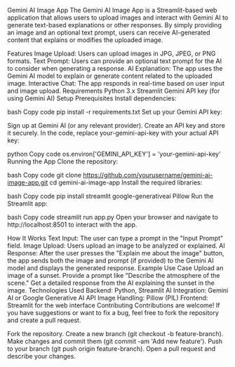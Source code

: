 Gemini AI Image App
The Gemini AI Image App is a Streamlit-based web application that allows users to upload images and interact with Gemini AI to generate text-based explanations or other responses. By simply providing an image and an optional text prompt, users can receive AI-generated content that explains or modifies the uploaded image.

Features
Image Upload: Users can upload images in JPG, JPEG, or PNG formats.
Text Prompt: Users can provide an optional text prompt for the AI to consider when generating a response.
AI Explanation: The app uses the Gemini AI model to explain or generate content related to the uploaded image.
Interactive Chat: The app responds in real-time based on user input and image upload.
Requirements
Python 3.x
Streamlit
Gemini API key (for using Gemini AI)
Setup
Prerequisites
Install dependencies:

bash
Copy code
pip install -r requirements.txt
Set up your Gemini API key:

Sign up at Gemini AI (or any relevant provider).
Create an API key and store it securely.
In the code, replace your-gemini-api-key with your actual API key:

python
Copy code
os.environ['GEMINI_API_KEY'] = 'your-gemini-api-key'
Running the App
Clone the repository:

bash
Copy code
git clone https://github.com/yourusername/gemini-ai-image-app.git
cd gemini-ai-image-app
Install the required libraries:

bash
Copy code
pip install streamlit google-generativeai Pillow
Run the Streamlit app:

bash
Copy code
streamlit run app.py
Open your browser and navigate to http://localhost:8501 to interact with the app.

How It Works
Text Input: The user can type a prompt in the "Input Prompt" field.
Image Upload: Users upload an image to be analyzed or explained.
AI Response: After the user presses the "Explain me about the image" button, the app sends both the image and prompt (if provided) to the Gemini AI model and displays the generated response.
Example Use Case
Upload an image of a sunset.
Provide a prompt like "Describe the atmosphere of the scene."
Get a detailed response from the AI explaining the sunset in the image.
Technologies Used
Backend: Python, Streamlit
AI Integration: Gemini AI or Google Generative AI API
Image Handling: Pillow (PIL)
Frontend: Streamlit for the web interface
Contributing
Contributions are welcome! If you have suggestions or want to fix a bug, feel free to fork the repository and create a pull request.

Fork the repository.
Create a new branch (git checkout -b feature-branch).
Make changes and commit them (git commit -am 'Add new feature').
Push to your branch (git push origin feature-branch).
Open a pull request and describe your changes.
